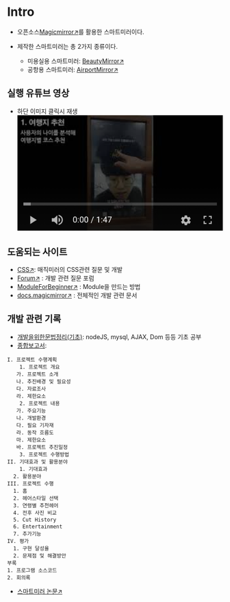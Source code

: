# Intro

- 오픈소스[Magicmirror↗️](https://magicmirror.builders/)를 활용한 스마트미러이다.

- 제작한 스마트미러는 총 2가지 종류이다.
	
	- 미용실용 스마트미러: [BeautyMirror↗️](https://github.com/ENTITYSmartMirror/BeautyMirror)  
	- 공항용 스마트미러: [AirportMirror↗️](https://github.com/ENTITYSmartMirror/AirportMirror) 

## 실행 유튜브 영상
- 하단 이미지 클릭시 재생   
[![스마트미러](./door.png)](https://youtu.be/DuVUfmSpNm8?t=0s) 



## 도움되는 사이트

- [CSS↗️](https://forum.magicmirror.builders/category/8/custom-css): 매직미러의 CSS관련 질문 및 개발  
- [Forum↗️](https://forum.magicmirror.builders/category/6/development) : 개발 관련 질문 포럼  
- [ModuleForBeginner↗️](https://forum.magicmirror.builders/topic/8534/head-first-developing-mm-module-for-extreme-beginners) : Module을 만드는 방법  
- [docs.magicmirror↗️](https://docs.magicmirror.builders/) : 전체적인 개발 관련 문서   



## 개발 관련 기록

- [개발을위한문법정리(기초)](https://github.com/ChanYoung-dev/mirrorPlan): nodeJS, mysql, AJAX, Dom 등등 기초 공부  
- [종합보고서](https://github.com/ENTITYSmartMirror/BeautyMirror/blob/master/%ED%95%9C%EC%9D%B4%EC%9D%8C:%EC%A2%85%ED%95%A9%EC%84%A4%EA%B3%84%20%EC%B5%9C%EC%A2%85%EB%B3%B4%EA%B3%A0%EC%84%9C.hwp):

```
I. 프로젝트 수행계획
 	1. 프로젝트 개요
   가. 프로젝트 소개
   나. 추진배경 및 필요성
   다. 자료조사
   라. 제한요소
	2. 프로젝트 내용
   가. 주요기능
   나. 개발환경
   다. 필요 기자재
   라. 동작 흐름도
   마. 제한요소
   바. 프로젝트 추진일정
	3. 프로젝트 수행방법
II. 기대효과 및 활용분야
	1. 기대효과
  2. 활용분야
III. 프로젝트 수행
  1. 홈
  2. 헤어스타일 선택
  3. 연령별 추천헤어
  4. 전후 사진 비교
  5. Cut History
  6. Entertainment
  7. 추가기능
IV. 평가
  1. 구현 달성율
  2. 문제점 및 해결방안
부록
1. 프로그램 소스코드
2. 회의록
```

- [스마트미러 논문↗️](https://github.com/ENTITYSmartMirror/BeautyMirror/blob/master/%EB%B2%94%EC%9A%A9%EC%84%B1%20%EC%8A%A4%EB%A7%88%ED%8A%B8%EB%AF%B8%EB%9F%AC%20%EB%85%BC%EB%AC%B8.hwp)

